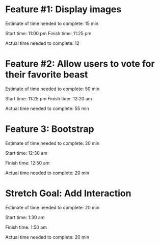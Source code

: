 # Feature #1: Display images

Estimate of time needed to complete: 15 min

Start time: 11:00 pm
Finish time: 11:25 pm

Actual time needed to complete: 12

# Feature #2: Allow users to vote for their favorite beast


Estimate of time needed to complete: 50 min 

Start time: 11:25 pm
Finish time: 12:20 am

Actual time needed to complete: 55 min


# Feature 3: Bootstrap

Estimate of time needed to complete: 20 min 

Start time: 12:30 am

Finish time: 12:50 am

Actual time needed to complete: 20 min

# Stretch Goal: Add Interaction

Estimate of time needed to complete: 20 min 

Start time: 1:30 am

Finish time: 1:50 am

Actual time needed to complete: 20 min



